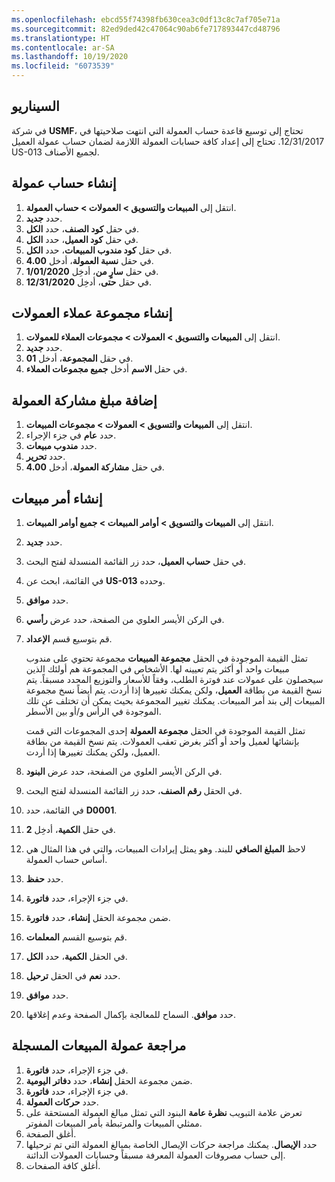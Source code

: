 ```yaml
---
ms.openlocfilehash: ebcd55f74398fb630cea3c0df13c8c7af705e71a
ms.sourcegitcommit: 82ed9ded42c47064c90ab6fe717893447cd48796
ms.translationtype: HT
ms.contentlocale: ar-SA
ms.lasthandoff: 10/19/2020
ms.locfileid: "6073539"
---
```

## <a name="scenario"></a>السيناريو
في شركة **USMF**، تحتاج إلى توسيع قاعدة حساب العمولة التي انتهت صلاحيتها في 12/31/2017. تحتاج إلى إعداد كافة حسابات العمولة اللازمة لضمان حساب عمولة العميل US-013 لجميع الأصناف.

## <a name="create-a-commission-calculation"></a>إنشاء حساب عمولة
1. انتقل إلى **المبيعات والتسويق > العمولات > حساب العمولة**.
2. حدد **جديد‏‎**.
3. في حقل **كود الصنف**، حدد **الكل**.
4. في حقل **كود العميل**، حدد **الكل**.
5. في حقل **كود مندوب المبيعات**، حدد **الكل**.
6. في حقل **نسبة العمولة**، أدخل **4.00**.
7. في حقل **سارٍ من**، أدخِل **1/01/2020**.
8. في حقل **حتى**، أدخِل **12/31/2020**.

## <a name="create-a-commission-customer-group"></a>إنشاء مجموعة عملاء العمولات
1. انتقل إلى **المبيعات والتسويق > العمولات > مجموعات العملاء للعمولات**.
2. حدد **جديد‏‎**.
3. في حقل **المجموعة**، أدخل **01**.
4. في حقل **الاسم** أدخل **جميع مجموعات العملاء**.

## <a name="add-commission-share-amount"></a>إضافة مبلغ مشاركة العمولة
1. انتقل إلى **المبيعات والتسويق > العمولات > مجموعات المبيعات**.
2. حدد **عام** في جزء الإجراء.
3. حدد **مندوب مبيعات**.
4. حدد **تحرير**.
5. في حقل **مشاركة العمولة**، أدخل **4.00**.


## <a name="create-sales-order"></a>إنشاء أمر مبيعات
1.  انتقل إلى **المبيعات والتسويق > أوامر المبيعات > جميع أوامر المبيعات**.
1.  حدد **جديد‏‎**.
1.  في حقل **حساب العميل**، حدد زر القائمة المنسدلة لفتح البحث.
1.  في القائمة، ابحث عن **US-013** وحدده.
1. حدد **موافق**.
1. في الركن الأيسر العلوي من الصفحة، حدد عرض **رأسي**.
1. قم بتوسيع قسم **الإعداد**.

    تمثل القيمة الموجودة في الحقل **مجموعة المبيعات** مجموعة تحتوي على مندوب مبيعات واحد أو أكثر يتم تعيينه لها. الأشخاص في المجموعة هم أولئك الذين سيحصلون على عمولات عند فوترة الطلب، وفقاً للأسعار والتوزيع المحدد مسبقاً. يتم نسخ القيمة من بطاقة **العميل**، ولكن يمكنك تغييرها إذا أردت. يتم أيضاً نسخ مجموعة المبيعات إلى بند أمر المبيعات. يمكنك تغيير المجموعة بحيث يمكن أن تختلف عن تلك الموجودة في الرأس و/أو بين الأسطر.

    تمثل القيمة الموجودة في الحقل **مجموعة العمولة** إحدى المجموعات التي قمت بإنشائها لعميل واحد أو أكثر بغرض تعقب العمولات. يتم نسخ القيمة من بطاقة العميل، ولكن يمكنك تغييرها إذا أردت.

13.  في الركن الأيسر العلوي من الصفحة، حدد عرض **البنود**.
14. في الحقل **رقم الصنف**، حدد زر القائمة المنسدلة لفتح البحث.
19. في القائمة، حدد **D0001**.
20. في حقل **الكمية**، أدخِل **2**.
21. لاحظ **المبلغ الصافي** للبند. وهو يمثل إيرادات المبيعات، والتي في هذا المثال هي أساس حساب العمولة.
22. حدد **حفظ**.
23. في جزء الإجراء، حدد **فاتورة**.
24. ضمن مجموعة الحقل **إنشاء**، حدد **فاتورة**.
25. قم بتوسيع القسم **المعلمات**.
26. في الحقل **الكمية**، حدد **الكل**.
27. حدد **نعم** في الحقل **ترحيل**.
28. حدد **موافق**.
29. حدد **موافق**. السماح للمعالجة بإكمال الصفحة وعدم إغلاقها.

## <a name="review-the-registered-sales-commissions"></a>مراجعة عمولة المبيعات المسجلة

1.  في جزء الإجراء، حدد **فاتورة**.
2.  ضمن مجموعة الحقل **إنشاء**، حدد **‏‫دفاتر اليومية‬**.
3.  في جزء الإجراء، حدد **فاتورة**.
4.  حدد **حركات العمولة**.
5.  تعرض علامة التبويب **نظرة عامة** البنود التي تمثل مبالغ العمولة المستحقة على ممثلي المبيعات والمرتبطة بأمر المبيعات المفوتر.
6.  أغلق الصفحة.
7.  حدد **الإيصال**. يمكنك مراجعة حركات الإيصال الخاصة بمبالغ العمولة التي تم ترحيلها إلى حساب مصروفات العمولة المعرفة مسبقاً وحسابات العمولات الدائنة.
8.  أغلق كافة الصفحات.
